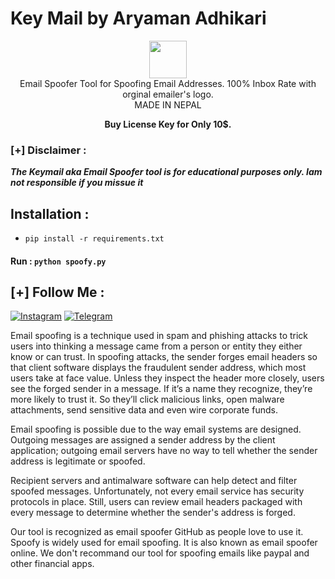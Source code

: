 # Key Mail by Aryaman Adhikari

<p align="center">
<img src="https://mail.polarnightfraternity.com/logo.jpg" height="60"><br>
Email Spoofer Tool for Spoofing Email Addresses. 100% Inbox Rate with orginal emailer's logo.<br>
                                       MADE IN NEPAL
</p>
<p align="center"><b>Buy License Key for Only 10$.</b></p>

### [+] Disclaimer :
***The Keymail aka Email Spoofer tool is for educational purposes only. Iam not responsible if you missue it***


## Installation :
* `pip install -r requirements.txt`

#### Run : `python spoofy.py`


## [+] Follow Me :
[![Instagram](https://img.shields.io/badge/IG-%40akaprachanda-red?style=for-the-badge&logo=instagram)](https://www.instagram.com/akaprachanda)
[![Telegram](https://img.shields.io/badge/Chat-Telegram-blue?style=for-the-badge&logo=telegram)](https://t.me/akadosti)

<p>Email spoofing is a technique used in spam and phishing attacks to trick users into thinking a message came from a person or entity they either know or can trust. In spoofing attacks, the sender forges email headers so that client software displays the fraudulent sender address, which most users take at face value. Unless they inspect the header more closely, users see the forged sender in a message. If it’s a name they recognize, they’re more likely to trust it. So they’ll click malicious links, open malware attachments, send sensitive data and even wire corporate funds. </p>

<p>Email spoofing is possible due to the way email systems are designed. Outgoing messages are assigned a sender address by the client application; outgoing email servers have no way to tell whether the sender address is legitimate or spoofed.</p>

<p>Recipient servers and antimalware software can help detect and filter spoofed messages. Unfortunately, not every email service has security protocols in place. Still, users can review email headers packaged with every message to determine whether the sender's address is forged.</p>

<p>Our tool is recognized as email spoofer GitHub as people love to use it. Spoofy is widely used for email spoofing. It is also known as email spoofer online. We don't recommand our tool for spoofing emails like paypal and other financial apps.
</p>
